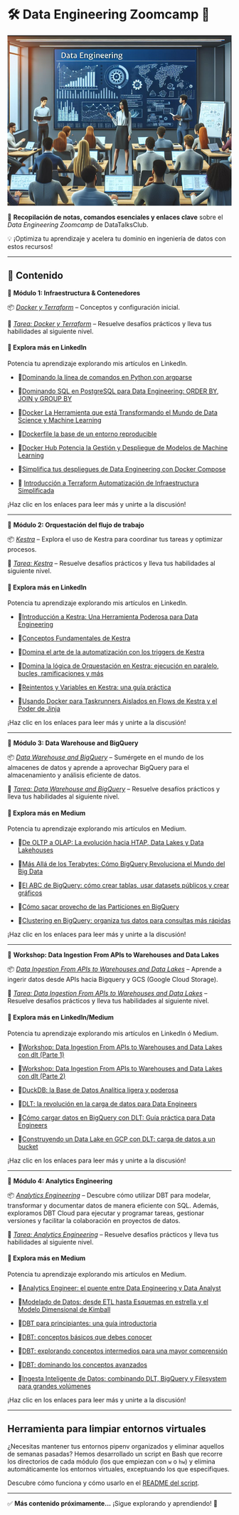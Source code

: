 # 🛠️ Data Engineering Zoomcamp 🚀  

![alt text](/img/banner.png)

📌 **Recopilación de notas, comandos esenciales y enlaces clave** sobre el *Data Engineering Zoomcamp* de DataTalksClub.  

💡 ¡Optimiza tu aprendizaje y acelera tu dominio en ingeniería de datos con estos recursos!  

---

## 📂 Contenido  

🔹 **Módulo 1: Infraestructura & Contenedores**  

📦 *[Docker y Terraform](/w1/)* – Conceptos y configuración inicial.  

📝 *[Tarea: Docker y Terraform](/hw1/)* – Resuelve desafíos prácticos y lleva tus habilidades al siguiente nivel.

#### 🔗 **Explora más en LinkedIn**

Potencia tu aprendizaje explorando mis artículos en LinkedIn. 

- 📌[Dominando la línea de comandos en Python con argparse](https://www.linkedin.com/pulse/dominando-la-l%C3%ADnea-de-comandos-en-python-con-argparse-jes%C3%BAs-javier-2qgdf/?trackingId=uXnmJzcGS9Cov8bWXr62YQ%3D%3D)

- 📌[Dominando SQL en PostgreSQL para Data Engineering: ORDER BY, JOIN y GROUP BY](https://www.linkedin.com/pulse/dominando-sql-en-postgresql-para-data-engineering-y-oviedo-riquelme-hf8xf/?trackingId=e2gOtu6QSGCWLq3liKhvvg%3D%3D)

- 📌[Docker La Herramienta que está Transformando el Mundo de Data Science y Machine Learning](https://www.linkedin.com/posts/jesusoviedoriquelme_docker-datascience-machinelearning-activity-7285596729771446274-fBtG/?utm_source=share&utm_medium=member_desktop)

- 📌[Dockerfile la base de un entorno reproducible](https://www.linkedin.com/posts/jesusoviedoriquelme_docker-devops-softwaredevelopment-activity-7286042135647113216-4rIF/?utm_source=share&utm_medium=member_desktop)

- 📌[Docker Hub Potencia la Gestión y Despliegue de Modelos de Machine Learning](https://www.linkedin.com/posts/jesusoviedoriquelme_dockerhub-machinelearning-mlops-activity-7285611802200018944-52Ey/?utm_source=share&utm_medium=member_desktop)

- 📌[Simplifica tus despliegues de Data Engineering con Docker Compose](https://www.linkedin.com/pulse/simplifica-tus-despliegues-de-data-engineering-con-oviedo-riquelme-6zkuf/?trackingId=ZACifK8ORwuetxCkQTbeUw%3D%3D)

- 📌 [Introducción a Terraform Automatización de Infraestructura Simplificada](https://www.linkedin.com/pulse/introducci%C3%B3n-terraform-automatizaci%C3%B3n-de-simplificada-jes%C3%BAs-javier-rmsjf/?trackingId=Any9hNzoRUW2yzszpspV4A%3D%3D)

¡Haz clic en los enlaces para leer más y unirte a la discusión!

---

🔹 **Módulo 2: Orquestación del flujo de trabajo**  

📦 *[Kestra](/w2/)* – Explora el uso de Kestra para coordinar tus tareas y optimizar procesos. 

📝 *[Tarea: Kestra](/hw2/)* – Resuelve desafíos prácticos y lleva tus habilidades al siguiente nivel.  

#### 🔗 **Explora más en LinkedIn**

Potencia tu aprendizaje explorando mis artículos en LinkedIn. 

- 📌[Introducción a Kestra: Una Herramienta Poderosa para Data Engineering](https://shorturl.at/JOlue)

- 📌[Conceptos Fundamentales de Kestra](https://shorturl.at/4PxBP)

- 📌[Domina el arte de la automatización con los triggers de Kestra](https://shorturl.at/GoZkf)

- 📌[Domina la lógica de Orquestación en Kestra: ejecución en paralelo, bucles, ramificaciones y más](https://shorturl.at/8w7iS) 

- 📌[Reintentos y Variables en Kestra: una guía práctica](https://rb.gy/9r9fse)

- 📌[Usando Docker para Taskrunners Aislados en Flows de Kestra y el Poder de Jinja](https://rb.gy/fl22dn)

¡Haz clic en los enlaces para leer más y unirte a la discusión!

---

🔹 **Módulo 3: Data Warehouse and BigQuery**  

📦 *[Data Warehouse and BigQuery](/w3/)* – Sumérgete en el mundo de los almacenes de datos y aprende a aprovechar BigQuery para el almacenamiento y análisis eficiente de datos.

📝 *[Tarea: Data Warehouse and BigQuery](/hw3/)* – Resuelve desafíos prácticos y lleva tus habilidades al siguiente nivel.  

#### 🔗 **Explora más en Medium**

Potencia tu aprendizaje explorando mis artículos en Medium. 

- 📌[De OLTP a OLAP: La evolución hacia HTAP, Data Lakes y Data Lakehouses](https://shorturl.at/aXKWD)

- 📌[Más Allá de los Terabytes: Cómo BigQuery Revoluciona el Mundo del Big Data](https://shorturl.at/l29ao)

- 📌[El ABC de BigQuery: cómo crear tablas, usar datasets públicos y crear gráficos](https://shorturl.at/rfZCR) 

- 📌[Cómo sacar provecho de las Particiones en BigQuery](https://shorturl.at/qFRjZ)

- 📌[Clustering en BigQuery: organiza tus datos para consultas más rápidas](https://shorturl.at/8CpsL)

¡Haz clic en los enlaces para leer más y unirte a la discusión!


---

🔹 **Workshop: Data Ingestion From APIs to Warehouses and Data Lakes**  

📦 *[Data Ingestion From APIs to Warehouses and Data Lakes](/wk/)* – Aprende a ingerir datos desde APIs hacia Bigquery y GCS (Google Cloud Storage).

📝 *[Tarea: Data Ingestion From APIs to Warehouses and Data Lakes](/hwk/)* – Resuelve desafíos prácticos y lleva tus habilidades al siguiente nivel.  

#### 🔗 **Explora más en LinkedIn/Medium**

Potencia tu aprendizaje explorando mis artículos en LinkedIn ó Medium. 

- 📌[Workshop: Data Ingestion From APIs to Warehouses and Data Lakes con dlt (Parte 1)](https://www.linkedin.com/pulse/workshop-data-ingestion-from-apis-warehouses-lakes-1-oviedo-riquelme-qxdbf/?trackingId=wB6b9%2F6HyHk4SbvPHGvYMg%3D%3D)

- 📌[Workshop: Data Ingestion From APIs to Warehouses and Data Lakes con dlt (Parte 2)](https://www.linkedin.com/pulse/workshop-data-ingestion-from-apis-warehouses-lakes-2-oviedo-riquelme-g2pxf/?trackingId=bz02Qp3xxeYMZzwBfgrb1g%3D%3D)

- 📌[DuckDB: la Base de Datos Analítica ligera y poderosa](https://medium.com/@j92riquelme/duckdb-la-base-de-datos-anal%C3%ADtica-ligera-y-poderosa-8c46259a653e) 

- 📌[DLT: la revolución en la carga de datos para Data Engineers](https://medium.com/@j92riquelme/dlt-la-revoluci%C3%B3n-en-la-carga-de-datos-para-data-engineers-6dce265b438d)

- 📌[Cómo cargar datos en BigQuery con DLT: Guía práctica para Data Engineers](https://medium.com/@j92riquelme/c%C3%B3mo-cargar-datos-en-bigquery-con-dlt-gu%C3%ADa-pr%C3%A1ctica-para-data-engineers-5b98720ffa4e)

- 📌[Construyendo un Data Lake en GCP con DLT: carga de datos a un bucket](https://medium.com/@j92riquelme/construyendo-un-data-lake-en-gcp-con-dlt-carga-de-datos-a-un-bucket-d37ab618c06c)

¡Haz clic en los enlaces para leer más y unirte a la discusión!

---

🔹 **Módulo 4: Analytics Engineering**  

📦 *[Analytics Engineering](/w4/)* – Descubre cómo utilizar DBT para modelar, transformar y documentar datos de manera eficiente con SQL. Además, exploramos DBT Cloud para ejecutar y programar tareas, gestionar versiones y facilitar la colaboración en proyectos de datos.


📝 *[Tarea: Analytics Engineering](/hw4/)* – Resuelve desafíos prácticos y lleva tus habilidades al siguiente nivel.  

#### 🔗 **Explora más en Medium**

Potencia tu aprendizaje explorando mis artículos en Medium. 

- 📌[Analytics Engineer: el puente entre Data Engineering y Data Analyst](https://medium.com/@j92riquelme/analytics-engineer-el-puente-entre-data-engineering-y-data-analyst-631a4771b173)

- 📌[Modelado de Datos: desde ETL hasta Esquemas en estrella y el Modelo Dimensional de Kimball](https://medium.com/@j92riquelme/modelado-de-datos-desde-etl-hasta-esquemas-en-estrella-y-el-modelo-dimensional-de-kimball-507ec29833a4)

- 📌[DBT para principiantes: una guía introductoria](https://medium.com/@j92riquelme/dbt-para-principiantes-una-gu%C3%ADa-introductoria-3f5735d15771)

- 📌[DBT: conceptos básicos que debes conocer](https://medium.com/@j92riquelme/dbt-conceptos-b%C3%A1sicos-que-debes-conocer-766337268b81)

- 📌[DBT: explorando conceptos intermedios para una mayor comprensión](https://medium.com/@j92riquelme/dbt-explorando-conceptos-intermedios-para-una-mayor-comprensi%C3%B3n-d922490a80c7)

- 📌[DBT: dominando los conceptos avanzados](https://medium.com/@j92riquelme/dbt-dominando-los-conceptos-avanzados-2807653af623)

- 📌[Ingesta Inteligente de Datos: combinando DLT, BigQuery y Filesystem para grandes volúmenes](https://medium.com/@j92riquelme/ingesta-inteligente-de-datos-combinando-dlt-bigquery-y-filesystem-para-grandes-vol%C3%BAmenes-33cca341f4b4)

¡Haz clic en los enlaces para leer más y unirte a la discusión!



---

## Herramienta para limpiar entornos virtuales

¿Necesitas mantener tus entornos pipenv organizados y eliminar aquellos de semanas pasadas? Hemos desarrollado un script en Bash que recorre los directorios de cada módulo (los que empiezan con `w` o `hw`) y elimina automáticamente los entornos virtuales, exceptuando los que especifiques.

Descubre cómo funciona y cómo usarlo en el [README del script](./script/README.md).

---


✅ **Más contenido próximamente...** ¡Sigue explorando y aprendiendo! 🚀  

<!--
## Repositorio del Zoomcamp de Data Engineering

Descubre más sobre el curso y accede a los recursos completos en el repositorio de GitHub del Zoomcamp de Data Engineering:  
[Data Engineering Zoomcamp en GitHub](https://github.com/DataTalksClub/data-engineering-zoomcamp/tree/main)
-->